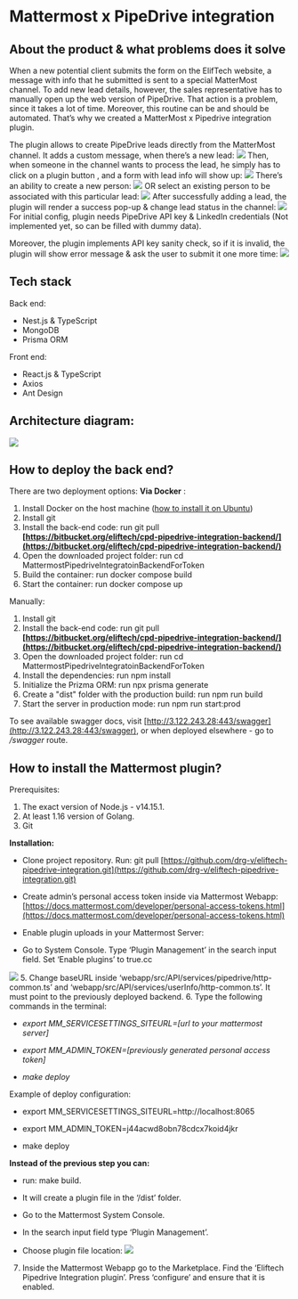 # Mattermost x PipeDrive integration
##  About the product & what problems does it solve
When a new potential client submits the form on the ElifTech website, a message with info that he submitted is sent to a special MatterMost channel. To add new lead details, however, the sales representative has to manually open up the web version of PipeDrive. That action is a problem, since it takes a lot of time. Moreover, this routine can be and should be automated. That’s why we created a MatterMost x Pipedrive integration plugin.

The plugin allows to create PipeDrive leads directly from the MatterMost channel. It adds a custom message, when there’s a new lead:
**![](https://lh4.googleusercontent.com/kBQTuTj1YC1OxvrPQ8E65TmeuLnVyBmutHYJqE31ughoUEpgG_8SH_IUKvV3lDFI8F1gxROkpb863isYrrK9sim5aVY7n1yg6sCcg0URmBKFW5ZZU4PQQ5SNMbV8Q02mssfMTTD1rNHxmiJQEKCVCP9GC2EzHzJLURX8pflBga8yFJLzFgvJHEdFvhFe0w)**
Then, when someone in the channel wants to process the lead, he simply has to click on a plugin button , and a form with lead info will show up:
**![](https://lh3.googleusercontent.com/jSLdxuW_y2fxJ9fRmU-ViBvodHySw-oL4OXlDQXiRUpN4h_96VxfBt9S-ydlxVdEHnQtMoHFkviHT1yOBpt7sk6GffzjMChFoRd272fI4lS8BRKY3MFms1Zh8SJkKQOHmfDLsmCjQOS5H90g4NlkxDT5IGuJ2imAzYAMSdc4XYwS9TLwGLIeUREf3taVig)**
There’s an ability to create a new person:
**![](https://lh6.googleusercontent.com/Z9splcU9-mYeK_QbHveJhjt7Y2eCNSCaoWgPzZydBlf38XUyNIl3CnvrHVq2oAjOWUN_WO81dCSe4uSI96eKmzV65cDHyPM-WAXzTHTDX7APNIYysoY4-bR23-MAdZ1Xj615SZiQznOaGlpC89l86v2ZQ0vpKv6w4CmJz59akUYmzlts4y3uaGypJt6PDg)**
OR select an existing person to be associated with this particular lead:
**![](https://lh4.googleusercontent.com/xmMMmx9QBuZzGMkxojNQ0VPJvJi_1d7bMhBgM-N0d0fbq3g4EXKlnKiknQQGqeUz9YBs1St2JTU2B0kh7ZWN1PrwtZiyQ5WY-Az009nWNTKUDGJ_kWoKt3SGcjp_RCrSDXLYMJs75yuhSAvrp6IncjVm59yJILEmuo__zyQtgeuSl_f32JEo28kGGySy0g)**
After successfully adding a lead, the plugin will render a success pop-up & change lead status in the channel:
**![](https://lh6.googleusercontent.com/8acSLOTioefyx3R7WPxLndNIXPxI6wCoM42aCvecluhkvGIbCtlq2v2LMHtjPpMEzxnw7JRLtEOEzgmohmKhmxkvUx00qkFZserx4fcqDohySG8wf1RFiLBM9X0U_u0jcrvzCPUTmgOwpWoNOBja1kLLsfcPTmFR6JUU33lS72l5_20uRxWkM3wl4FgVUg)**
For initial config, plugin needs PipeDrive API key & LinkedIn credentials (Not implemented yet, so can be filled with dummy data).

Moreover, the plugin implements API key sanity check, so if it is invalid, the plugin will show error message & ask the user to submit it one more time:
**![](https://lh6.googleusercontent.com/Zy9w4ED8hjdP0uqE1XSaaDxTUETfEoyUU9HY1pEc_XMkys0mTczJM1b7yu4TXP50Hg3BdUfRNaPlHfmavxg0d4TPA5om_7FaB8clU2iiUaarzyxphSxeIvsLZaJtaDjJ-Vzzm2BtF5mj6RWqgvsO6P5gzid6ZVhe5bDj2zcUzrYFcjFPbpR7WdQqbKuTQA)**
## Tech stack
Back end:
-   Nest.js & TypeScript
-   MongoDB
-   Prisma ORM
   
Front end:
-   React.js & TypeScript
-   Axios
-   Ant Design

## Architecture diagram:
**![](https://lh6.googleusercontent.com/52-QDB1TzQtRUKMYgVan0siiUdt6-ebjGCJF15gSojOgnyv432A9jpdWc7weUfgGRo9NQiSYHIzDJ23R8LGxDhqgckBRFoG1F9qEMFK3O87lyn1Fpv_4pNTm7h5lwwuKq5KJN8ZlPbY2wzdY7fDJitllMFh4gJK6mllayG_n5msRyaH2dKeVpfCaukkz)**
## How to deploy the back end?
There are two deployment options:
 **Via Docker** :
1.  Install Docker on the host machine ([how to install it on Ubuntu](https://docs.docker.com/engine/install/ubuntu/))
2.  Install git
3.  Install the back-end code: run git pull **[https://bitbucket.org/eliftech/cpd-pipedrive-integration-backend/](https://bitbucket.org/eliftech/cpd-pipedrive-integration-backend/)**
4.  Open the downloaded project folder: run cd MattermostPipedriveIntegratoinBackendForToken
5.  Build the container: run docker compose build
6.  Start the container: run docker compose up
    

  Manually:
1.  Install git
2.  Install the back-end code: run git pull **[https://bitbucket.org/eliftech/cpd-pipedrive-integration-backend/](https://bitbucket.org/eliftech/cpd-pipedrive-integration-backend/)**
3.  Open the downloaded project folder: run cd MattermostPipedriveIntegratoinBackendForToken
4.  Install the dependencies: run npm install
5.  Initialize the Prizma ORM: run npx prisma generate
6.  Create a "dist" folder with the production build: run npm run build   
7.  Start the server in production mode: run npm run start:prod
 
To see available swagger docs, visit [http://3.122.243.28:443/swagger](http://3.122.243.28:443/swagger), or when deployed elsewhere - go to */swagger* route.

 ## How to install the Mattermost plugin?
Prerequisites:
1.  The exact version of Node.js - v14.15.1.
2.  At least 1.16 version of Golang.
3.  Git

**Installation:**

 -  Clone project repository. Run:
git pull [https://github.com/drg-v/eliftech-pipedrive-integration.git](https://github.com/drg-v/eliftech-pipedrive-integration.git)

 -  Create admin’s personal access token inside via Mattermost Webapp: [https://docs.mattermost.com/developer/personal-access-tokens.html](https://docs.mattermost.com/developer/personal-access-tokens.html)
    
 -  Enable plugin uploads in your Mattermost Server:

 - Go to System Console.   Type ‘Plugin Management’ in the search input
   field.       Set ‘Enable plugins’ to true.сс

**![](https://lh4.googleusercontent.com/AxBNWBcqIknAz4pYHeSGWwtO0wFiVZiafYRGMxXCStRkuTBYvtIAk8y0IWgwtJaE0mxW2uIN6YuSYhNDSNOgUSC-4-DsHeRA8c7X2LNS08vmj0KFpLP9V_kDmqcKombz3EhhUiV-IcJCl6E255M6zPUM4Xm_tjdz2Vc-hwUJgV_mlGZhEGmY00TouaQNZw)**
5.  Change baseURL inside ‘webapp/src/API/services/pipedrive/http-common.ts’ and ‘webapp/src/API/services/userInfo/http-common.ts’. It must point to the previously deployed backend.
6. Type the following commands in the terminal:

- *export MM_SERVICESETTINGS_SITEURL=[url to your mattermost server]*

- *export MM_ADMIN_TOKEN=[previously generated personal access token]*

- *make deploy*

Example of deploy configuration:

 - export MM_SERVICESETTINGS_SITEURL=http://localhost:8065

 - export MM_ADMIN_TOKEN=j44acwd8obn78cdcx7koid4jkr

 - make deploy

  **Instead of the previous step you can:**
  

 - run: make build.

    

 - It will create a plugin file in the ‘/dist’ folder.

    
-   Go to the Mattermost System Console.
  - In the search input field type ‘Plugin Management’.  
-   Choose plugin file location:
**![](https://lh4.googleusercontent.com/eVZaTOYR9jgE6o-IebcbwjKPCKPmSR5HZdmw_eIOrrgmIJSV_VBLZMGPCsyB4QqxxWt1ye9EuszazHVR8UDDW436jRSY14a1JJrw7PbCRPFN75ZfNK6fgox5b_A4FxXBB3FNJBdCo4TGJbU5jciDUnIjpdRasRCUJVrD6vX1NMGkEq9hqWt6Nix1zzNrSw)**

7. Inside the Mattermost Webapp go to the Marketplace. Find the ‘Eliftech Pipedrive Integration plugin’. Press ‘configure’ and ensure that it is enabled.

